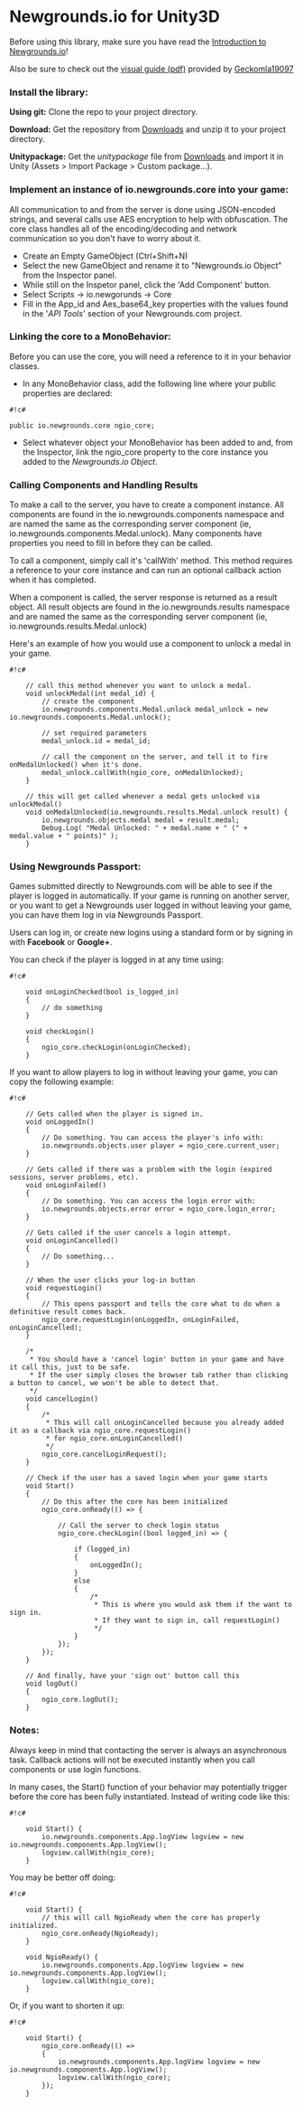 # Newgrounds.io for Unity3D #

Before using this library, make sure you have read the [Introduction to Newgrounds.io](http://www.newgrounds.io)!

Also be sure to check out the [visual guide (pdf)](https://bitbucket.org/newgrounds/newgrounds.io-for-unity-c/raw/7862ec579a9e452cb33070df663f2e11fcf02eeb/ng-unity-api-visual-guide.pdf) provided by [Geckomla19097](https://geckomla19097.newgrounds.com/)

### Install the library: ###

**Using git:** Clone the repo to your project directory.

**Download:** Get the repository from [Downloads](https://bitbucket.org/newgrounds/newgrounds.io-for-unity-c/downloads) and unzip it to your project directory.

**Unitypackage:** Get the *unitypackage* file from [Downloads](https://bitbucket.org/newgrounds/newgrounds.io-for-unity-c/downloads) and import it in Unity (Assets > Import Package > Custom package…).

### Implement an instance of io.newgrounds.core into your game: ###

All communication to and from the server is done using JSON-encoded strings, and several calls use AES encryption to help with obfuscation.
The core class handles all of the encoding/decoding and network communication so you don't have to worry about it.

* Create an Empty GameObject (Ctrl+Shift+N)
* Select the new GameObject and rename it to "Newgrounds.io Object" from the Inspector panel.
* While still on the Inspetor panel, click the 'Add Component' button.
* Select Scripts -> io.newgorunds -> Core
* Fill in the App_id and Aes_base64_key properties with the values found in the '*API Tools*' section of your Newgrounds.com project.


### Linking the core to a MonoBehavior: ###

Before you can use the core, you will need a reference to it in your behavior classes.

* In any MonoBehavior class, add the following line where your public properties are declared:
```
#!c#

public io.newgrounds.core ngio_core;
```
* Select whatever object your MonoBehavior has been added to and, from the Inspector, link the ngio_core property to the core instance you added to the *Newgrounds.io Object*.


### Calling Components and Handling Results ###

To make a call to the server, you have to create a component instance.  All components are found in the io.newgrounds.components namespace and are 
named the same as the corresponding server component (ie, io.newgrounds.components.Medal.unlock). Many components have properties you need to fill in before they can be called.

To call a component, simply call it's 'callWith' method.  This method requires a reference to your core instance and can run an optional callback action when it has completed.

When a component is called, the server response is returned as a result object. All result objects are found in the io.newgrounds.results namespace
and are named the same as the corresponding server component (ie, io.newgrounds.results.Medal.unlock)

Here's an example of how you would use a component to unlock a medal in your game.

```
#!c#	
	
	// call this method whenever you want to unlock a medal.
	void unlockMedal(int medal_id) {
		// create the component
		io.newgrounds.components.Medal.unlock medal_unlock = new io.newgrounds.components.Medal.unlock();
		
		// set required parameters
		medal_unlock.id = medal_id;
		
		// call the component on the server, and tell it to fire onMedalUnlocked() when it's done.
		medal_unlock.callWith(ngio_core, onMedalUnlocked);
	}
	
	// this will get called whenever a medal gets unlocked via unlockMedal()
	void onMedalUnlocked(io.newgrounds.results.Medal.unlock result) {
		io.newgrounds.objects.medal medal = result.medal;
		Debug.Log( "Medal Unlocked: " + medal.name + " (" + medal.value + " points)" );
	}
```
	

### Using Newgrounds Passport: ###

Games submitted directly to Newgrounds.com will be able to see if the player is logged in automatically.  If your game is running on another server, or you want to get a Newgrounds user logged in without leaving your game, you can have them log in via Newgrounds Passport.

Users can log in, or create new logins using a standard form or by signing in with **Facebook** or **Google+**.

You can check if the player is logged in at any time using:


```
#!c#

	void onLoginChecked(bool is_logged_in) 
	{
		// do something
	}
	
	void checkLogin() 
	{
		ngio_core.checkLogin(onLoginChecked);
	}
```


If you want to allow players to log in without leaving your game, you can copy the following example:


```
#!c#

	// Gets called when the player is signed in.
	void onLoggedIn() 
	{
		// Do something. You can access the player's info with:
		io.newgrounds.objects.user player = ngio_core.current_user;
	}
	
	// Gets called if there was a problem with the login (expired sessions, server problems, etc).
	void onLoginFailed() 
	{
		// Do something. You can access the login error with:
		io.newgrounds.objects.error error = ngio_core.login_error;
	}
	
	// Gets called if the user cancels a login attempt.
	void onLoginCancelled() 
	{
		// Do something...
	}
	
	// When the user clicks your log-in button
	void requestLogin() 
	{
		// This opens passport and tells the core what to do when a definitive result comes back.
		ngio_core.requestLogin(onLoggedIn, onLoginFailed, onLoginCancelled);
	}
	
	/*
	 * You should have a 'cancel login' button in your game and have it call this, just to be safe.
	 * If the user simply closes the browser tab rather than clicking a button to cancel, we won't be able to detect that.
	 */
	void cancelLogin() 
	{
		/*
		 * This will call onLoginCancelled because you already added it as a callback via ngio_core.requestLogin()
		 * for ngio_core.onLoginCancelled()
		 */ 
		ngio_core.cancelLoginRequest();
	}
	
	// Check if the user has a saved login when your game starts
	void Start() 
	{
		// Do this after the core has been initialized
		ngio_core.onReady(() => { 
			
			// Call the server to check login status
			ngio_core.checkLogin((bool logged_in) => {
				
				if (logged_in) 
				{
					onLoggedIn();
				}
				else 
				{
					/*
					 * This is where you would ask them if the want to sign in.
					 * If they want to sign in, call requestLogin()
					 */
				}
			});
		});
	}
	
	// And finally, have your 'sign out' button call this
	void logOut() 
	{
		ngio_core.logOut();
	}
```

### Notes: ###

Always keep in mind that contacting the server is always an asynchronous task.  Callback actions will not be executed instantly when you call components or use login functions.

In many cases, the Start() function of your behavior may potentially trigger before the core has been fully instantiated.  Instead of writing code like this:

```
#!c#

	void Start() {
		io.newgrounds.components.App.logView logview = new io.newgrounds.components.App.logView();
		logview.callWith(ngio_core);
	}
```
	
You may be better off doing:

```
#!c#

	void Start() {
		// this will call NgioReady when the core has properly initialized.
		ngio_core.onReady(NgioReady);
	}
	
	void NgioReady() {
		io.newgrounds.components.App.logView logview = new io.newgrounds.components.App.logView();
		logview.callWith(ngio_core);
	}
```

Or, if you want to shorten it up:

```
#!c#

	void Start() {
		ngio_core.onReady(() =>
		{
			io.newgrounds.components.App.logView logview = new io.newgrounds.components.App.logView();
			logview.callWith(ngio_core);
		});
	}
```